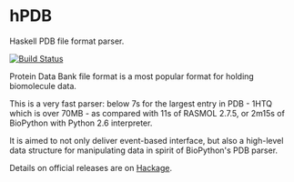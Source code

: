 hPDB
====
Haskell PDB file format parser.

[![Build Status](https://api.travis-ci.org/mgajda/hPDB.png?branch=master)](https://travis-ci.org/mgajda/hPDB)

Protein Data Bank file format is a most popular format for holding biomolecule data.

This is a very fast parser: below 7s for the largest entry in PDB - 1HTQ which is over 70MB - as compared with 11s of RASMOL 2.7.5, or 2m15s of BioPython with Python 2.6 interpreter.

It is aimed to not only deliver event-based interface, but also a high-level data structure for manipulating data in spirit of BioPython's PDB parser. 

Details on official releases are on [Hackage](http://hackage.haskell.org/package/hPDB).
